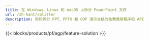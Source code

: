 ```yaml
---
title: 在 Windows、Linux 和 macOS 上拆分 PowerPoint 文件
url: /zh-hant/splitter
description: 用於拆分 PPT、PPTX 和 ODP 演示文稿的免費應用程序和 API
---
```


{{< blocks/products/pf/agp/feature-solution >}} 